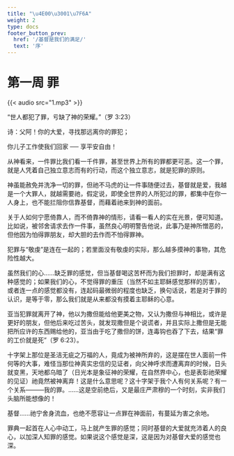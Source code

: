 ```yaml
---
title: "\u4E00\u3001\u7F6A"
weight: 2
type: docs
footer_button_prev:
  href: '/基督是我们的满足/'
  text: '序'
---
```


# 第一周 罪

{{< audio src="1.mp3" >}}

“世人都犯了罪，亏缺了神的荣耀。”（罗 3:23）

诗：父阿！你的大爱，寻找那远离你的罪犯；

你儿子工作使我们回家 ── 享平安自由！

从神看来，一件罪比我们看一千件罪，甚至世界上所有的罪都更可恶。这一个罪，就是人凭着自己独立意志而有的行动，而这个独立意志，就是犯罪的原则。

神虽能赦免并洗净一切的罪，但祂不马虎的让一件事随便过去，基督就是爱，我越是一个大罪人，就越需要祂，假定说，即使全世界的人所犯过的罪，都集中在你一人身上，也不能拦阻你信靠基督，而藉着祂来到神的面前。

关于人如何宁愿倚靠人，而不倚靠神的情形，请看一看人的实在光景，便可知道。比如说，被邻舍请求去作一件事，虽然良心明明警告他说，此事乃是神所憎恶的，但他因为怕得罪朋友，却大胆的去作而不怕得罪神。

犯罪与“敬虔”是连在一起的；若里面没有敬虔的实际，那么越多摸神的事物，其危险性越大。

虽然我们的心……缺乏罪的感觉，但当基督喝这苦杯而为我们担罪时，却是满有这种感觉的；如果我们的心，不觉得罪的重压（当然不如主耶稣感觉那样的厉害），或者连一点的感觉都没有，连起码最微弱的程度也缺乏，换句话说，若是对于罪的认识，是等于零，那么我们就是从来都没有摸着主耶稣的心意。

亚当犯罪就离开了神，他以为撒但能给他更美之物，又认为撒但与神相比，或许是更好的朋友，但他后来吃过苦头，就发现撒但是个说谎者，并且实际上撒但是无能把所应许的东西赐给他的，亚当由于吃了撒但的饼，连毒钩也吞了下去，结果“罪的工价就是死”（罗 6:23）。

十字架上那位是圣洁无疵之万福的人，竟成为被神所弃的，这是摆在世人面前一件何等的大事，难怪当那位神真实忠信的见证者，向父神呼求而遭离弃的时候，日头就变黑，天地都乌暗了（日光本是象征神的荣耀，在自然界中心，也是表彰祂荣耀的见证）祂竟然被神离弃！这是什么意思呢？这十字架于我个人有何关系呢？有一个关系———我的罪。……这是空前绝后，又是最庄严肃穆的一个时刻，实非我们头脑所能想像的！

基督……祂宁舍身流血，也绝不愿容让一点罪在神面前，有蔓延为害之余地。

罪典一起首在人心中动工，马上就产生罪的感觉；同时基督的大爱就充沛着人的良心，以加深人知罪的感觉。如果说这个感觉是深，这是因为对基督大爱的感觉也深。
